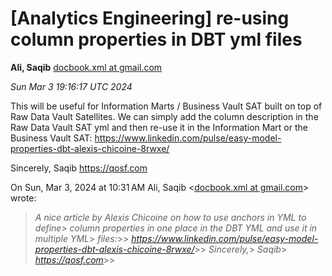 









[Analytics Engineering] re-using column properties in DBT yml files
===================================================================


**Ali, Saqib**
[docbook.xml at gmail.com](mailto:wranglers%40analyticsengineering.net?Subject=Re%3A%20%5BWranglers%5D%20re-using%20column%20properties%20in%20DBT%20yml%20files&In-Reply-To=%3CCABDm0O_T%2BiUA90Eg61%2B7991bOXECt9DxUOin1R9Y_%3DMYFhzqiA%40mail.gmail.com%3E "[Wranglers] re-using column properties in DBT yml files")   

*Sun Mar 3 19:16:17 UTC 2024*  
  

This will be useful for Information Marts / Business Vault SAT built on top
of Raw Data Vault Satellites. We can simply add the column description in
the Raw Data Vault SAT yml and then re-use it in the Information Mart or
the Business Vault SAT:
<https://www.linkedin.com/pulse/easy-model-properties-dbt-alexis-chicoine-8rwxe/>

Sincerely,
Saqib
<https://qosf.com>



On Sun, Mar 3, 2024 at 10:31 AM Ali, Saqib <[docbook.xml at gmail.com](https://analyticsengineering.net/mailman/listinfo/wranglers)> wrote:

> *A nice article by Alexis Chicoine on how to use anchors in YML to define*> *column properties in one place in the DBT YML and use it in multiple YML*> *files:*>> *<https://www.linkedin.com/pulse/easy-model-properties-dbt-alexis-chicoine-8rwxe/>*>> *Sincerely,*> *Saqib*> *<https://qosf.com>*>>  
  

